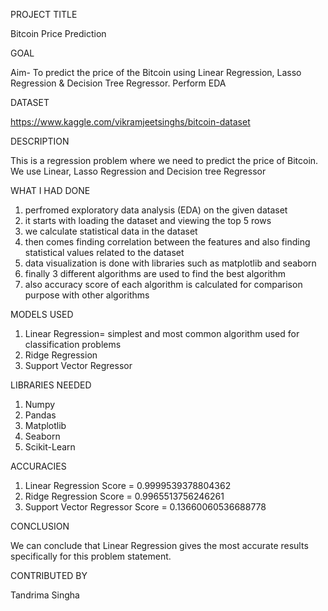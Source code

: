 
PROJECT TITLE

Bitcoin Price Prediction

GOAL

Aim- To predict the price of the Bitcoin using Linear Regression, Lasso Regression & Decision Tree Regressor. Perform EDA

DATASET

https://www.kaggle.com/vikramjeetsinghs/bitcoin-dataset

DESCRIPTION

This is a regression problem where we need to predict the price of Bitcoin. We use Linear, Lasso Regression and Decision tree Regressor

WHAT I HAD DONE

1. perfromed exploratory data analysis (EDA) on the given dataset
2. it starts with loading the dataset and viewing the top 5 rows
3. we calculate statistical data in the dataset
4. then comes finding correlation between the features and also finding statistical values related to the dataset
5. data visualization is done with libraries such as matplotlib and seaborn
6. finally 3 different algorithms are used to find the best algorithm 
7. also accuracy score of each algorithm is calculated for comparison purpose with other algorithms

MODELS USED

1. Linear Regression= simplest and most common algorithm used for classification problems
2. Ridge Regression
3. Support Vector Regressor


LIBRARIES NEEDED

1. Numpy
2. Pandas
3. Matplotlib
4. Seaborn
5. Scikit-Learn

ACCURACIES

1. Linear Regression Score = 0.9999539378804362
2. Ridge Regression Score = 0.9965513756246261
3. Support Vector Regressor Score = 0.13660060536688778

CONCLUSION

We can conclude that Linear Regression gives the most accurate results specifically for this problem statement.

CONTRIBUTED BY

Tandrima Singha
